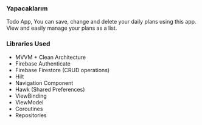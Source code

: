### Yapacaklarım

Todo App, You can save, change and delete your daily plans using this app. View and easily manage your plans as a list.


### Libraries Used

- MVVM + Clean Architecture
- Firebase Authenticate
- Firebase Firestore (CRUD operations)
- Hilt
- Navigation Component
- Hawk (Shared Preferences)
- ViewBinding
- ViewModel
- Coroutines
- Repositories

